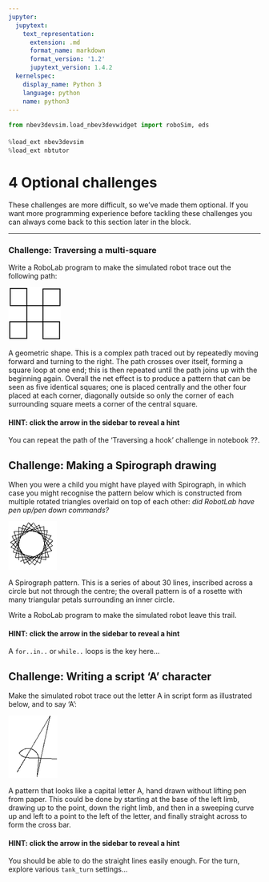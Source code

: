 ```yaml
---
jupyter:
  jupytext:
    text_representation:
      extension: .md
      format_name: markdown
      format_version: '1.2'
      jupytext_version: 1.4.2
  kernelspec:
    display_name: Python 3
    language: python
    name: python3
---
```


```python
from nbev3devsim.load_nbev3devwidget import roboSim, eds

%load_ext nbev3devsim
%load_ext nbtutor
```

# 4 Optional challenges


These challenges are more difficult, so we’ve made them optional. If you want more programming experience before tackling these challenges you can always come back to this section later in the block.

---


### Challenge: Traversing a multi-square

Write a RoboLab program to make the simulated robot trace out the following path:


![figure ../tm129-19J-images/tm129_rob_p3_f023.gif](../images/tm129_rob_p3_f023.gif)

A geometric shape. This is a complex path traced out by repeatedly moving forward and turning to the right. The path crosses over itself, forming a square loop at one end; this is then repeated until the path joins up with the beginning again. Overall the net effect is to produce a pattern that can be seen as five identical squares; one is placed centrally and the other four placed at each corner, diagonally outside so only the corner of each surrounding square meets a corner of the central square. 


####  HINT: click the arrow in the sidebar to reveal a hint


You can repeat the path of the ‘Traversing a hook’ challenge in notebook ??.


## Challenge: Making a Spirograph drawing

When you were a child you might have played with Spirograph, in which case you might recognise the pattern below which is constructed from multiple rotated triangles overlaid on top of each other: *did RobotLab have pen up/pen down commands?*


![figure ../tm129-19J-images/tm129_rob_p3_f024.gif](../images/tm129_rob_p3_f024.gif)

A Spirograph pattern. This is a series of about 30 lines, inscribed across a circle but not through the centre; the overall pattern is of a rosette with many triangular petals surrounding an inner circle. 

Write a RoboLab program to make the simulated robot leave this trail.


#### HINT: click the arrow in the sidebar to reveal a hint


A `for..in..` or `while..` loops is the key here...


## Challenge: Writing a script ‘A’ character

Make the simulated robot trace out the letter A in script form as illustrated below, and to say ‘A’:


![figure ../tm129-19J-images/tm129_rob_p3_f025.gif](../images/tm129_rob_p3_f025.gif)

A pattern that looks like a capital letter A, hand drawn without lifting pen from paper. This could be done by starting at the base of the left limb, drawing up to the point, down the right limb, and then in a sweeping curve up and left to a point to the left of the letter, and finally straight across to form the cross bar.


####  HINT: click the arrow in the sidebar to reveal a hint


You should be able to do the straight lines easily enough. For the turn, explore various `tank_turn` settings...
